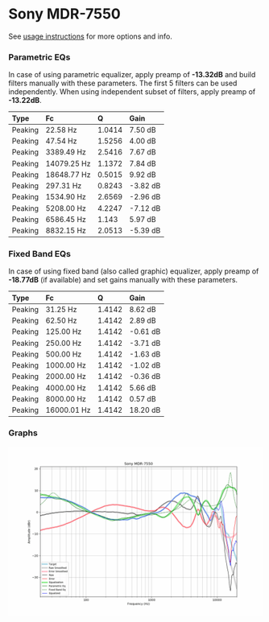# Sony MDR-7550
See [usage instructions](https://github.com/jaakkopasanen/AutoEq#usage) for more options and info.

### Parametric EQs
In case of using parametric equalizer, apply preamp of **-13.32dB** and build filters manually
with these parameters. The first 5 filters can be used independently.
When using independent subset of filters, apply preamp of **-13.22dB**.

| Type    | Fc          |      Q | Gain     |
|:--------|:------------|:-------|:---------|
| Peaking | 22.58 Hz    | 1.0414 | 7.50 dB  |
| Peaking | 47.54 Hz    | 1.5256 | 4.00 dB  |
| Peaking | 3389.49 Hz  | 2.5416 | 7.67 dB  |
| Peaking | 14079.25 Hz | 1.1372 | 7.84 dB  |
| Peaking | 18648.77 Hz | 0.5015 | 9.92 dB  |
| Peaking | 297.31 Hz   | 0.8243 | -3.82 dB |
| Peaking | 1534.90 Hz  | 2.6569 | -2.96 dB |
| Peaking | 5208.00 Hz  | 4.2247 | -7.12 dB |
| Peaking | 6586.45 Hz  | 1.143  | 5.97 dB  |
| Peaking | 8832.15 Hz  | 2.0513 | -5.39 dB |

### Fixed Band EQs
In case of using fixed band (also called graphic) equalizer, apply preamp of **-18.77dB**
(if available) and set gains manually with these parameters.

| Type    | Fc          |      Q | Gain     |
|:--------|:------------|:-------|:---------|
| Peaking | 31.25 Hz    | 1.4142 | 8.62 dB  |
| Peaking | 62.50 Hz    | 1.4142 | 2.89 dB  |
| Peaking | 125.00 Hz   | 1.4142 | -0.61 dB |
| Peaking | 250.00 Hz   | 1.4142 | -3.71 dB |
| Peaking | 500.00 Hz   | 1.4142 | -1.63 dB |
| Peaking | 1000.00 Hz  | 1.4142 | -1.02 dB |
| Peaking | 2000.00 Hz  | 1.4142 | -0.36 dB |
| Peaking | 4000.00 Hz  | 1.4142 | 5.66 dB  |
| Peaking | 8000.00 Hz  | 1.4142 | 0.57 dB  |
| Peaking | 16000.01 Hz | 1.4142 | 18.20 dB |

### Graphs
![](./Sony%20MDR-7550.png)